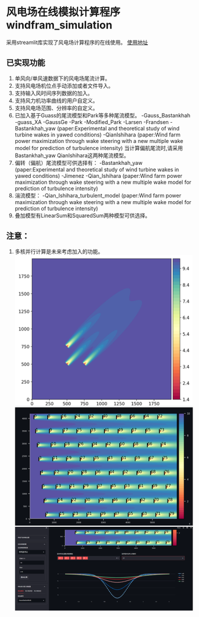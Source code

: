 # 风电场在线模拟计算程序 windfram_simulation
采用streamlit库实现了风电场计算程序的在线使用。
[使用地址](https://abestapple-windfram-simulation-app-snatpw.streamlit.app/)

## 已实现功能
1. 单风向/单风速数据下的风电场尾流计算。
2. 支持风电场机位点手动添加或者文件导入。
3. 支持输入风时间序列数据的加入。
4. 支持风力机功率曲线的用户自定义。
5. 支持风电场范围、分辨率的自定义。
6. 已加入基于Guass的尾流模型和Park等多种尾流模型。
  -Gauss_Bastankhah
  -guass_XA
  -GaussGe
  -Park
  -Modified_Park
  -Larsen
  -Frandsen
  -Bastankhah_yaw (paper:Experimental and theoretical study of wind turbine wakes in yawed conditions) 
  -QianIshihara (paper:Wind farm power maximization through wake steering with a new multiple wake model for prediction of turbulence intensity)
当计算偏航尾流时,请采用Bastankhah_yaw QianIshihara这两种尾流模型。
7. 偏转（偏航）尾流模型可供选择有：
  -Bastankhah_yaw (paper:Experimental and theoretical study of wind turbine wakes in yawed conditions)
  -Jimenez
  -Qian_Ishihara (paper:Wind farm power maximization through wake steering with a new multiple wake model for prediction of turbulence intensity)
8. 湍流模型：
  -Qian_Ishihara_turbulent_model (paper:Wind farm power maximization through wake steering with a new multiple wake model for prediction of turbulence intensity)
10. 叠加模型有LinearSum和SquaredSum两种模型可供选择。
## 注意： 
1. 多核并行计算是未来考虑加入的功能。
![风场模拟结果](https://github.com/abestapple/windfram_simulation/blob/main/simulation_result.png)
![风场模拟结果](https://github.com/abestapple/windfram_simulation/blob/main/SM.png)
![风场模拟结果](https://github.com/abestapple/windfram_simulation/blob/main/result1.png)

